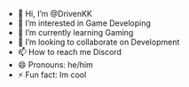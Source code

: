 - 👋 Hi, I’m @DrivenKK
- 👀 I’m interested in Game Developing
- 🌱 I’m currently learning Gaming
- 💞️ I’m looking to collaborate on Development
- 📫 How to reach me Discord
- 😄 Pronouns: he/him
- ⚡ Fun fact: Im cool

<!---
DrivenKK/DrivenKK is a ✨ special ✨ repository because its `README.md` (this file) appears on your GitHub profile.
You can click the Preview link to take a look at your changes.
--->
